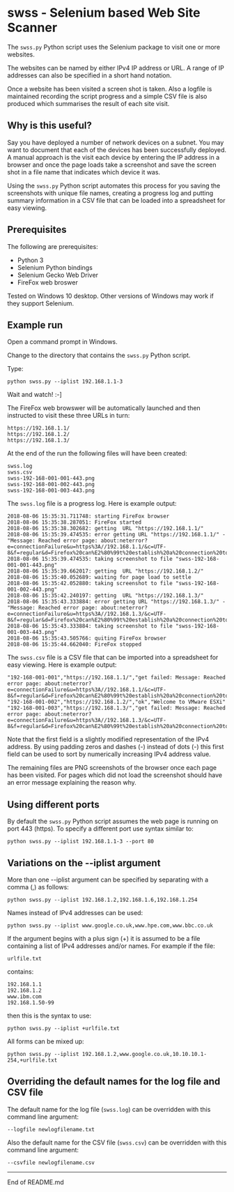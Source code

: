 # swss - Selenium based Web Site Scanner

The `swss.py` Python script uses the Selenium package to visit one or more websites.

The websites can be named by either IPv4 IP address or URL.  A range of IP addresses can also be specified
in a short hand notation.

Once a website has been visited a screen shot is taken.  Also a logfile is maintained recording the
script progress and a simple CSV file is also produced which summarises the result of each site visit.

## Why is this useful?

Say you have deployed a number of network devices on a subnet.  You may want to document that each of
the devices has been successfully deployed.  A manual approach is the visit each device by entering the IP
address in a browser and once the page loads take a screenshot and save the screen shot in a file name
that indicates which device it was.

Using the `swss.py` Python script automates this process for you saving the screenshots with unique file names, creating
a progress log and putting summary information in a CSV file that can be loaded into a spreadsheet for easy viewing.

## Prerequisites

The following are prerequisites:

+ Python 3
+ Selenium Python bindings
+ Selenium Gecko Web Driver
+ FireFox web broswer

Tested on Windows 10 desktop.  Other versions of Windows may work if they support Selenium.

## Example run

Open a command prompt in Windows.

Change to the directory that contains the `swss.py` Python script.

Type:

```
python swss.py --iplist 192.168.1.1-3
```

Wait and watch! :-]

The FireFox web browswer will be automatically launched and then instructed to visit these three URLs in turn:

```
https://192.168.1.1/
https://192.168.1.2/
https://192.168.1.3/
```

At the end of the run the following files will have been created:

```
swss.log
swss.csv
swss-192-168-001-001-443.png
swss-192-168-001-002-443.png
swss-192-168-001-003-443.png
```

The `swss.log` file is a progress log.  Here is example output:

```
2018-08-06 15:35:31.711748: starting FireFox browser
2018-08-06 15:35:38.287051: FireFox started
2018-08-06 15:35:38.302682: getting  URL "https://192.168.1.1/"
2018-08-06 15:35:39.474535: error getting URL "https://192.168.1.1/" - "Message: Reached error page: about:neterror?e=connectionFailure&u=https%3A//192.168.1.1/&c=UTF-8&f=regular&d=Firefox%20can%E2%80%99t%20establish%20a%20connection%20to%20the%20server%20at%20192.168.1.1."
2018-08-06 15:35:39.474535: taking screenshot to file "swss-192-168-001-001-443.png"
2018-08-06 15:35:39.662017: getting  URL "https://192.168.1.2/"
2018-08-06 15:35:40.052689: waiting for page load to settle
2018-08-06 15:35:42.052880: taking screenshot to file "swss-192-168-001-002-443.png"
2018-08-06 15:35:42.240197: getting  URL "https://192.168.1.3/"
2018-08-06 15:35:43.333884: error getting URL "https://192.168.1.3/" - "Message: Reached error page: about:neterror?e=connectionFailure&u=https%3A//192.168.1.3/&c=UTF-8&f=regular&d=Firefox%20can%E2%80%99t%20establish%20a%20connection%20to%20the%20server%20at%20192.168.1.3."
2018-08-06 15:35:43.333884: taking screenshot to file "swss-192-168-001-003-443.png"
2018-08-06 15:35:43.505766: quiting FireFox browser
2018-08-06 15:35:44.662040: FireFox stopped
```

The `swss.csv` file is a CSV file that can be imported into a spreadsheet for easy viewing.  Here is example output:

```
"192-168-001-001","https://192.168.1.1/","get failed: Message: Reached error page: about:neterror?e=connectionFailure&u=https%3A//192.168.1.1/&c=UTF-8&f=regular&d=Firefox%20can%E2%80%99t%20establish%20a%20connection%20to%20the%20server%20at%20192.168.1.1.","n/a"
"192-168-001-002","https://192.168.1.2/","ok","Welcome to VMware ESXi"
"192-168-001-003","https://192.168.1.3/","get failed: Message: Reached error page: about:neterror?e=connectionFailure&u=https%3A//192.168.1.3/&c=UTF-8&f=regular&d=Firefox%20can%E2%80%99t%20establish%20a%20connection%20to%20the%20server%20at%20192.168.1.3.","n/a"
```

Note that the first field is a slightly modified representation of the IPv4 address.  By using padding zeros and dashes (-)
instead of dots (-) this first field can be used to sort by numerically increasing IPv4 address value.

The remaining files are PNG screenshots of the browser once each page has been visited.  For pages which did not
load the screenshot should have an error message explaining the reason why.

## Using different ports

By default the `swss.py` Python script assumes the web page is running on port 443 (https).  To specify a different port
use syntax similar to:

```
python swss.py --iplist 192.168.1.1-3 --port 80
```

## Variations on the --iplist argument

More than one --iplist argument can be specified by separating with a comma (,) as follows:

```
python swss.py --iplist 192.168.1.2,192.168.1.6,192.168.1.254
```

Names instead of IPv4 addresses can be used:

```
python swss.py --iplist www.google.co.uk,www.hpe.com,www.bbc.co.uk
```

If the argument begins with a plus sign (+) it is assumed to be a file containing
a list of IPv4 addresses and/or names.  For example if the file:

```
urlfile.txt
```

contains:

```
192.168.1.1
192.168.1.2
www.ibm.com
192.168.1.50-99
```

then this is the syntax to use:

```
python swss.py --iplist +urlfile.txt
```

All forms can be mixed up:

```
python swss.py --iplist 192.168.1.2,www.google.co.uk,10.10.10.1-254,+urlfile.txt
```

## Overriding the default names for the log file and CSV file

The default name for the log file (`swss.log`) can be overridden with this command line argument:

```
--logfile newlogfilename.txt
```

Also the default name for the CSV file (`swss.csv`) can be overridden with this command line argument:

```
--csvfile newlogfilename.csv
```



--------------------------------
End of README.md
